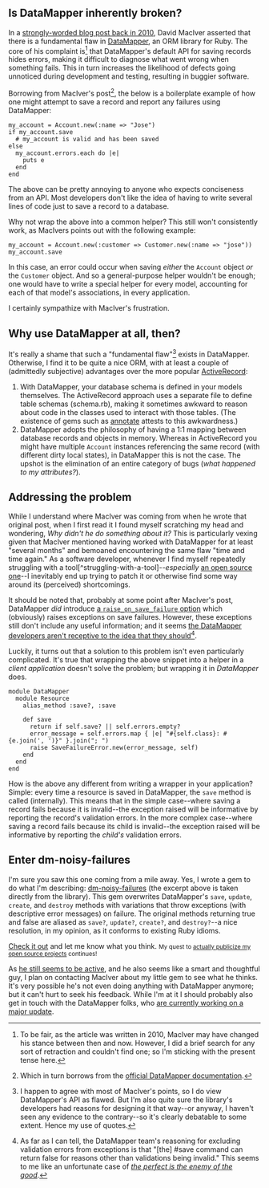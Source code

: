 Is DataMapper inherently broken?
--------------------------------

In a [strongly-worded blog post back in 2010](http://www.drmaciver.com/2010/04/datamapper-is-inherently-broken/), David MacIver asserted that there is a fundamental flaw in [DataMapper](http://datamapper.org/), an ORM library for Ruby. The core of his complaint is[^present-tense] that DataMapper's default API for saving records hides errors, making it difficult to diagnose what went wrong when something fails. This in turn increases the likelihood of defects going unnoticed during development and testing, resulting in buggier software.

Borrowing from MacIver's post[^borrowing], the below is a boilerplate example of how one might attempt to save a record and report any failures using DataMapper:

~~~{: lang=ruby }
my_account = Account.new(:name => "Jose")
if my_account.save
  # my_account is valid and has been saved
else
  my_account.errors.each do |e|
    puts e
  end
end
~~~

The above can be pretty annoying to anyone who expects conciseness from an API. Most developers don't like the idea of having to write several lines of code just to save a record to a database.

Why not wrap the above into a common helper? This still won't consistently work, as MacIvers points out with the following example:

~~~{: lang=ruby }
my_account = Account.new(:customer => Customer.new(:name => "jose"))
my_account.save
~~~

In this case, an error could occur when saving *either* the `Account` object *or* the `Customer` object. And so a general-purpose helper wouldn't be enough; one would have to write a special helper for every model, accounting for each of that model's associations, in every application.

I certainly sympathize with MacIver's frustration.

Why use DataMapper at all, then?
--------------------------------

It's really a shame that such a "fundamental flaw"[^flaw-or-not] exists in DataMapper. Otherwise, I find it to be quite a nice ORM, with at least a couple of (admittedly subjective) advantages over the more popular [ActiveRecord](https://github.com/rails/rails/tree/master/activerecord):

1. With DataMapper, your database schema is defined in your models themselves. The ActiveRecord approach uses a separate file to define table schemas (schema.rb), making it sometimes awkward to reason about code in the classes used to interact with those tables. (The existence of gems such as [annotate](https://github.com/ctran/annotate_models) attests to this awkwardness.)
2. DataMapper adopts the philosophy of having a 1:1 mapping between database records and objects in memory. Whereas in ActiveRecord you might have multiple `Account` instances referencing the same record (with different dirty local states), in DataMapper this is not the case. The upshot is the elimination of an entire category of bugs (*what happened to my attributes?*).

Addressing the problem
----------------------

While I understand where MacIver was coming from when he wrote that original post, when I first read it I found myself scratching my head and wondering, *Why didn't he do something about it?* This is particularly vexing given that MacIver mentioned having worked with DataMapper for at least "several months" and bemoaned encountering the same flaw "time and time again." As a software developer, whenever I find myself repeatedly struggling with a tool[^struggling-with-a-tool]--*especially* [an open source one](https://github.com/datamapper)--I inevitably end up trying to patch it or otherwise find some way around its (perceived) shortcomings.

It should be noted that, probably at some point after MacIver's post, DataMapper *did* introduce [a `raise_on_save_failure` option](http://datamapper.org/docs/create_and_destroy.html) which (obviously) raises exceptions on save failures. However, these exceptions still don't include any useful information; and it seems [the DataMapper developers aren't receptive to the idea that they should](http://datamapper.lighthouseapp.com/projects/20609/tickets/1322-show-objecterrors-when-raise_on_save_failure-is-set)[^developer-pushback].

Luckily, it turns out that a solution to this problem isn't even particularly complicated. It's true that wrapping the above snippet into a helper in a *client application* doesn't solve the problem; but wrapping it in *DataMapper* does.

~~~{: lang=ruby }
module DataMapper
  module Resource
    alias_method :save?, :save

    def save
      return if self.save? || self.errors.empty?
      error_message = self.errors.map { |e| "#{self.class}: #{e.join(', ')}" }.join("; ")
      raise SaveFailureError.new(error_message, self)
    end
  end
end
~~~

How is the above any different from writing a wrapper in your application? Simple: every time a resource is saved in DataMapper, the `save` method is called (internally). This means that in the simple case--where saving a record fails because it is invalid--the exception raised will be informative by reporting the record's validation errors. In the more complex case--where saving a record fails because its child is invalid--the exception raised will be informative by reporting the *child's* validation errors.

Enter dm-noisy-failures
-----------------------

I'm sure you saw this one coming from a mile away. Yes, I wrote a gem to do what I'm describing: [dm-noisy-failures](http://dtao.github.com/dm-noisy-failures) (the excerpt above is taken directly from the library). This gem overwrites DataMapper's `save`, `update`, `create`, and `destroy` methods with variations that throw exceptions (with descriptive error messages) on failure. The original methods returning true and false are aliased as `save?`, `update?`, `create?`, and `destroy?`--a nice resolution, in my opinion, as it conforms to existing Ruby idioms.

[Check it out](https://github.com/dtao/dm-noisy-failures) and let me know what you think. <small>My quest to <a href="/posts/making-yaml-safe-again.html">actually publicize my open source projects</a> continues!</small>

As [he still seems to be active](http://www.drmaciver.com/blog), and he also seems like a smart and thoughtful guy, I plan on contacting MacIver about my little gem to see what he thinks. It's very possible he's not even doing anything with DataMapper anymore; but it can't hurt to seek his feedback. While I'm at it I should probably also get in touch with the DataMapper folks, who [are currently working on a major update](http://solnic.eu/2012/12/20/datamapper-2-status-and-roadmap.html).

[^present-tense]: To be fair, as the article was written in 2010, MacIver may have changed his stance between then and now. However, I did a brief search for any sort of retraction and couldn't find one; so I'm sticking with the present tense here.

[^borrowing]: Which in turn borrows from the [official DataMapper documentation](http://datamapper.org/docs/validations).

[^flaw-or-not]: I happen to agree with most of MacIver's points, so I do view DataMapper's API as flawed. But I'm also quite sure the library's developers had reasons for designing it that way--or anyway, I haven't seen any evidence to the contrary--so it's clearly debatable to some extent. Hence my use of quotes.

[^developer-pushback]: As far as I can tell, the DataMapper team's reasoning for excluding validation errors from exceptions is that "\[the\] #save command can return false for reasons other than validations being invalid." This seems to me like an unfortunate case of [*the perfect is the enemy of the good*](http://en.wikipedia.org/wiki/Perfect_is_the_enemy_of_good).
